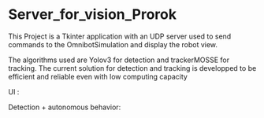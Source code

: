 # Server_for_vision_Prorok

This Project is a Tkinter application with an UDP server used to send commands to the OmnibotSimulation and display the robot view. 

The algorithms used are Yolov3 for detection and trackerMOSSE for tracking. The current solution for detection and tracking is developped to be efficient and reliable even with low computing capacity

UI : 


Detection + autonomous behavior: 

